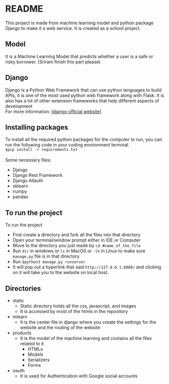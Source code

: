 # README
This project is made from machine learning model and python package Django to make it a web service.
It is created as a school project.

## Model
It is a Machine Learning Model that predicts whether a user is a safe or risky borrower.
(Sriram finish this part please)

## Django
Django is a Python Web Framework that can use python languages to build APIs, it is one of the most used python web framework along with Flask. It is also has a lot of other extension frameworks that help different aspects of development<br>
For more information: [[django official website](https://www.djangoproject.com/)]

## Installing packages
To install all the required python packages for the computer to run, you can run the following code in your coding environment terminal.<br>
`$pip install -r requirements.txt`
<br><br>
Some necessary files:
- Django
- Django Rest Framework
- Django Allauth
- sklearn
- numpy
- pandas

## To run the project
To run the project
- First create a directory and fork all the files into that directory
- Open your terminal/window prompt either in IDE or Computer
- Move to the directory you just made by `cd #name_of_the_file`
- Run ```dir``` in windows or ```ls``` in MacOS or ```-lh``` in Linux to make sure `manage.py` file is in that directory
- Run `$python3 manage.py runserver`
- It will pop out a hyperlink that said `http://127.0.0.1:8000/` and clicking on it will take you to the website on local host.

## Directories
- static
  - Static directory holds all the css, javascript, and images
  - It is accessed by most of the htmls in the repository
- mlearn
  - It is the center file in django where you create the settings for the website and the routing of the website
- products
  - It is the model of the machine learning and contains all the files related to it
    - HTMLs
    - Models
    - Serializers
    - Forms
- oauth
  - It is used for Authentication with Google social accounts
 
